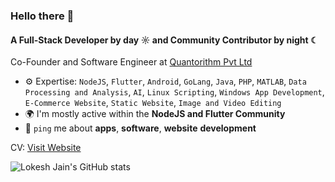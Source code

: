 ### Hello there 👋

#### A Full-Stack Developer by day ☼ and Community Contributor by night ☾

Co-Founder and Software Engineer at [Quantorithm Pvt Ltd](https://quantorithm.com/)<br>

- ⚙️ Expertise: `NodeJS`, `Flutter`, `Android`, `GoLang`, `Java`, `PHP`, `MATLAB`, `Data Processing and Analysis`, `AI`, `Linux Scripting`, `Windows App Development`, `E-Commerce Website`, `Static Website`, `Image and Video Editing`
- 🌍 I'm mostly active within the **NodeJS and Flutter Community**
- 💬 `ping` me about **apps**, **software**, **website** **development**

CV: [Visit Website](https://lokeshjain.in/)


![Lokesh Jain's GitHub stats](https://stats.lokeshjain.in/)
